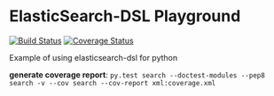 # ElasticSearch-DSL Playground
[![Build Status](https://travis-ci.com/ArturMichalak/elasticsearch-dsl-playground.svg?branch=master)](https://travis-ci.com/ArturMichalak/elasticsearch-dsl-playground)
[![Coverage Status](https://coveralls.io/repos/github/ArturMichalak/elasticsearch-dsl-playground/badge.svg?branch=master)](https://coveralls.io/github/ArturMichalak/elasticsearch-dsl-playground?branch=master)  

Example of using elasticsearch-dsl for python  

__generate coverage report__: `py.test search --doctest-modules --pep8 search -v --cov search --cov-report xml:coverage.xml`
